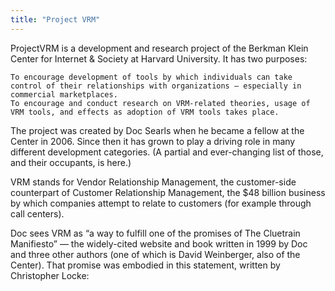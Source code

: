 ```yaml
---
title: "Project VRM"
---
```


ProjectVRM is a development and research project of the Berkman Klein Center for Internet & Society at Harvard University. It has two purposes:

    To encourage development of tools by which individuals can take control of their relationships with organizations — especially in commercial marketplaces.
    To encourage and conduct research on VRM-related theories, usage of VRM tools, and effects as adoption of VRM tools takes place.

The project was created by Doc Searls when he became a fellow at the Center in 2006. Since then it has grown to play a driving role in many different development categories. (A partial and ever-changing list of those, and their occupants, is here.)

VRM stands for Vendor Relationship Management, the customer-side counterpart of Customer Relationship Management, the $48 billion business by which companies attempt to relate to customers (for example through call centers).

Doc sees VRM as “a way to fulfill one of the promises of The Cluetrain Manifiesto” — the widely-cited website and book written in 1999 by Doc and three other authors (one of which is David Weinberger, also of the Center). That promise was embodied in this statement, written by Christopher Locke:

